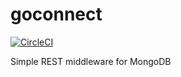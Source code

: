 # goconnect 
[![CircleCI](https://circleci.com/gh/numyio/goconnect/tree/master.svg?style=svg)](https://circleci.com/gh/numyio/goconnect/tree/master)

Simple REST middleware for MongoDB 

